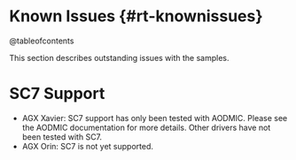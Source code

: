 Known Issues {#rt-knownissues}
============
@tableofcontents

This section describes outstanding issues with the samples.

# SC7 Support

- AGX Xavier: SC7 support has only been tested with AODMIC.
Please see the AODMIC documentation for more details.
Other drivers have not been tested with SC7.
- AGX Orin: SC7 is not yet supported.
